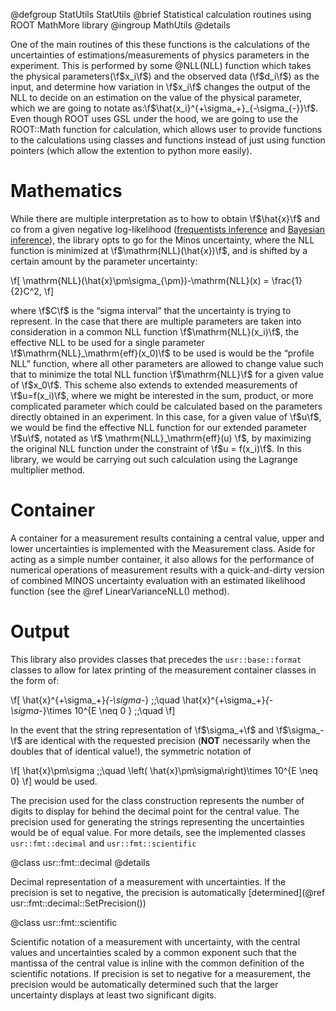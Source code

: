 @defgroup StatUtils StatUtils
@brief    Statistical calculation routines using ROOT MathMore library
@ingroup  MathUtils
@details

One of the main routines of this these functions is the calculations of the
uncertainties of estimations/measurements of physics parameters in the
experiment. This is performed by some @NLL(NLL) function which takes the physical
parameters(\f$x_i\f$) and the observed data (\f$d_i\f$) as the input, and
determine how variation in \f$x_i\f$ changes the output of the NLL to decide on
an estimation on the value of the physical parameter, which we are going to
notate as:\f$\hat{x_i}^{+\sigma_+}_{-\sigma_{-}}\f$. Even though ROOT uses GSL
under the hood, we are going to use the ROOT::Math function for calculation,
which allows user to provide functions to the calculations using classes and
functions instead of just using function pointers (which allow the extention to
python more easily).

# Mathematics

While there are multiple interpretation as to how to obtain \f$\hat{x}\f$ and co
from a given negative log-likelihood ([frequentists
inference](https://en.wikipedia.org/wiki/Frequentist_inference) and [Bayesian
inference](https://en.wikipedia.org/wiki/Bayesian_inference)), the library opts
to go for the Minos uncertainty, where the NLL function is minimized at
\f$\mathrm(NLL)(\hat{x})\f$, and is shifted by a certain amount by the parameter
uncertainty:

  \f[
    \mathrm{NLL}(\hat{x}\pm\sigma_{\pm})-\mathrm{NLL}(x) = \frac{1}{2}C^2,
 \f]

where \f$C\f$ is the “sigma interval” that the uncertainty is trying to
represent. In the case that there are multiple parameters are taken into
consideration in a common NLL function \f$\mathrm{NLL}(x_i)\f$, the effective NLL
to be used for a single parameter \f$\mathrm{NLL}_\mathrm{eff}(x_0)\f$ to be used
is would be the “profile NLL” function, where all other parameters are allowed to
change value such that to minimize the total NLL function \f$\mathrm{NLL}\f$ for
a given value of \f$x_0\f$. This scheme also extends to extended measurements of
\f$u=f(x_i)\f$, where we might be interested in the sum, product, or more
complicated parameter which could be calculated based on the parameters directly
obtained in an experiment. In this case, for a given value of \f$u\f$, we would
be find the effective NLL function for our extended parameter \f$u\f$, notated as
\f$ \mathrm{NLL}_\mathrm{eff}(u) \f$, by maximizing the original NLL function
under the constraint of \f$u = f(x_i)\f$. In this library, we would be carrying
out such calculation using the Lagrange multiplier method.

# Container

A container for a measurement results containing a central value, upper and lower
uncertainties is implemented with the Measurement class. Aside for acting as a
simple number container, it also allows for the performance of numerical
operations of measurement results with a quick-and-dirty version of combined
MINOS uncertainty evaluation with an estimated likelihood function (see the @ref
LinearVarianceNLL() method).

# Output

This library also provides classes that precedes the `usr::base::format` classes
to allow for latex printing of the measurement container classes in the form of:

\f[
  \hat{x}^{+\sigma_+}_{-\sigma_-} \;;\quad
  \hat{x}^{+\sigma_+}_{-\sigma_-}\times 10^{E \neq 0 } \;;\quad
\f]

In the event that the string representation of \f$\sigma_+\f$ and \f$\sigma_-\f$
are identical with the requested precision (**NOT** necessarily when the doubles
that of identical value!), the symmetric notation of

\f[
  \hat{x}\pm\sigma \;;\quad
  \left( \hat{x}\pm\sigma\right)\times 10^{E \neq 0}
\f]
would be used.

The precision used for the class construction represents the number of digits to
display for behind the decimal point for the central value. The precision used
for generating the strings representing the uncertainties would be of equal
value. For more details, see the implemented classes `usr::fmt::decimal` and
`usr::fmt::scientific`

@class usr::fmt::decimal
@details

Decimal representation of a measurement with uncertainties. If the precision is
set to negative, the precision is automatically [determined](@ref
usr::fmt::decimal::SetPrecision())

@class usr::fmt::scientific

Scientific notation of a measurement with uncertainty, with the central values
and uncertainties scaled by a common exponent such that the mantissa of the
central value is inline with the common definition of the scientific notations.
If precision is set to negative for a measurement, the precision would be
automatically determined such that the larger uncertainty displays at least two
significant digits.
